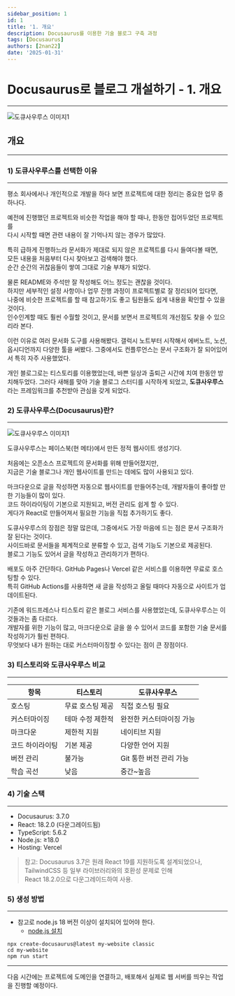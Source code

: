 ```yaml
---
sidebar_position: 1
id: 1
title: '1. 개요'
description: Docusaurus를 이용한 기술 블로그 구축 과정
tags: [Docusaurus]
authors: [2nan22]
date: '2025-01-31'
---
```


# Docusaurus로 블로그 개설하기 - 1. 개요

---

![도큐사우루스 이미지1](/img/docs/projects/Docusaurus로_블로그_만들기/1.개요/img_00.png)


## 개요

---


### 1) 도큐사우루스를 선택한 이유

---

평소 회사에서나 개인적으로 개발을 하다 보면 프로젝트에 대한 정리는 중요한 업무 중 하나다. 
 
예전에 진행했던 프로젝트와 비슷한 작업을 해야 할 때나, 한동안 접어두었던 프로젝트를  
다시 시작할 때면 관련 내용이 잘 기억나지 않는 경우가 많았다.

특히 급하게 진행하느라 문서화가 제대로 되지 않은 프로젝트를 다시 들여다볼 때면,  
모든 내용을 처음부터 다시 찾아보고 검색해야 했다.  
순간 순간의 귀찮음들이 쌓여 그대로 기술 부채가 되었다.

물론 README와 주석만 잘 작성해도 어느 정도는 괜찮을 것이다.  
하지만 세부적인 설정 사항이나 업무 진행 과정이 프로젝트별로 잘 정리되어 있다면,  
나중에 비슷한 프로젝트를 할 때 참고하기도 좋고 팀원들도 쉽게 내용을 확인할 수 있을 것이다.  
인수인계할 때도 훨씬 수월할 것이고, 문서를 보면서 프로젝트의 개선점도 찾을 수 있으리라 본다.

이런 이유로 여러 문서화 도구를 사용해봤다. 
갤럭시 노트부터 시작해서 에버노트, 노션, 옵시디언까지 다양한 툴을 써봤다. 
그중에서도 컨플루언스는 문서 구조화가 잘 되어있어서 특히 자주 사용했었다.

개인 블로그로는 티스토리를 이용했었는데, 바쁜 일상과 출퇴근 시간에 치여 한동안 방치해두었다. 
그러다 새해를 맞아 기술 블로그 스터디를 시작하게 되었고, **도큐사우루스**라는 프레임워크를 추천받아 관심을 갖게 되었다.
  

### 2) 도큐사우루스(Docusaurus)란?

---


![도큐사우루스 이미지1](/img/docs/projects/Docusaurus로_블로그_만들기/1.개요/img_01.png)


도큐사우루스는 페이스북(현 메타)에서 만든 정적 웹사이트 생성기다.

처음에는 오픈소스 프로젝트의 문서화를 위해 만들어졌지만,  
지금은 기술 블로그나 개인 웹사이트를 만드는 데에도 많이 사용되고 있다.  

마크다운으로 글을 작성하면 자동으로 웹사이트를 만들어주는데, 개발자들이 좋아할 만한 기능들이 많이 있다.  
코드 하이라이팅이 기본으로 지원되고, 버전 관리도 쉽게 할 수 있다.  
게다가 React로 만들어져서 필요한 기능을 직접 추가하기도 좋다.  

도큐사우루스의 장점은 정말 많은데, 그중에서도 가장 마음에 드는 점은 문서 구조화가 잘 된다는 것이다.  
사이드바로 문서들을 체계적으로 분류할 수 있고, 검색 기능도 기본으로 제공된다.  
블로그 기능도 있어서 글을 작성하고 관리하기가 편하다. 

배포도 아주 간단하다. GitHub Pages나 Vercel 같은 서비스를 이용하면 무료로 호스팅할 수 있다.  
특히 GitHub Actions를 사용하면 새 글을 작성하고 올릴 때마다 자동으로 사이트가 업데이트된다.  

기존에 워드프레스나 티스토리 같은 블로그 서비스를 사용했었는데, 도큐사우루스는 이것들과는 좀 다르다.  
개발자를 위한 기능이 많고, 마크다운으로 글을 쓸 수 있어서 코드를 포함한 기술 문서를 작성하기가 훨씬 편하다.  
무엇보다 내가 원하는 대로 커스터마이징할 수 있다는 점이 큰 장점이다.


### 3) 티스토리와 도큐사우루스 비교

---


| 항목 | 티스토리 | 도큐사우루스 |
|------|----------|--------------|
| 호스팅 | 무료 호스팅 제공 | 직접 호스팅 필요 |
| 커스터마이징 | 테마 수정 제한적 | 완전한 커스터마이징 가능 |
| 마크다운 | 제한적 지원 | 네이티브 지원 |
| 코드 하이라이팅 | 기본 제공 | 다양한 언어 지원 |
| 버전 관리 | 불가능 | Git 통한 버전 관리 가능 |
| 학습 곡선 | 낮음 | 중간~높음 |


### 4) 기술 스택

---

- Docusaurus: 3.7.0
- React: 18.2.0 (다운그레이드됨)
- TypeScript: 5.6.2
- Node.js: ≥18.0
- Hosting: Vercel

> 참고: Docusaurus 3.7은 원래 React 19를 지원하도록 설계되었으나,  
> TailwindCSS 등 일부 라이브러리와의 호환성 문제로 인해  
> React 18.2.0으로 다운그레이드하여 사용.


### 5) 생성 방법

---

- 참고로 node.js 18 버전 이상이 설치되어 있어야 한다. 
  - [node.js 설치](https://nodejs.org/ko/download)

```
npx create-docusaurus@latest my-website classic
cd my-website
npm run start
```

---

다음 시간에는 프로젝트에 도메인을 연결하고, 배포해서 실제로 웹 서버를 띄우는 작업을 진행할 예정이다.